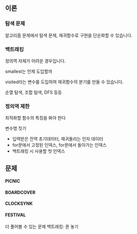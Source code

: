 
## 이론

### 탐색 문제
알고리즘 문제에서 탐색 문제, 
재귀함수로 구현을 단순화할 수 있습니다.


### 백트래킹
정의역 자체가 어려운 경우입니다.

smallest는 언제 도입할까

visited라는 변수를 도입하여 재귀함수의 분기를 만들 수 있습니다.

순열 탐색, 조합 탐색, DFS 등등


### 정의역 제한

최적화할 함수의 특징을 봐야 한다









변수명 짓기
- 입력받은 전역 초기데이터, 재귀돌리는 인자 데이터
- for문에서 고정된 인덱스, for문에서 돌아가는 인덱스
- 백트래킹 시 사용할 첫 인덱스




## 문제

#### PICNIC


#### BOARDCOVER


#### CLOCKSYNK


#### FESTIVAL



더 풀어볼 수 있는 문제
백트래킹: 퀸 놓기
